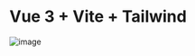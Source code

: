 # Vue 3 + Vite + Tailwind

![image](https://user-images.githubusercontent.com/101397096/193448586-2b2b8ba3-02e6-4fea-8909-62785d9f8261.png)

